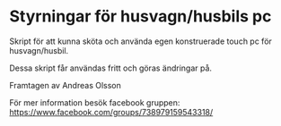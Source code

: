 # Styrningar för husvagn/husbils pc
Skript för att kunna sköta och använda egen konstruerade touch pc för husvagn/husbil.

Dessa skript får användas fritt och göras ändringar på.

Framtagen av Andreas Olsson

För mer information besök facebook gruppen:
https://www.facebook.com/groups/738979159543318/
